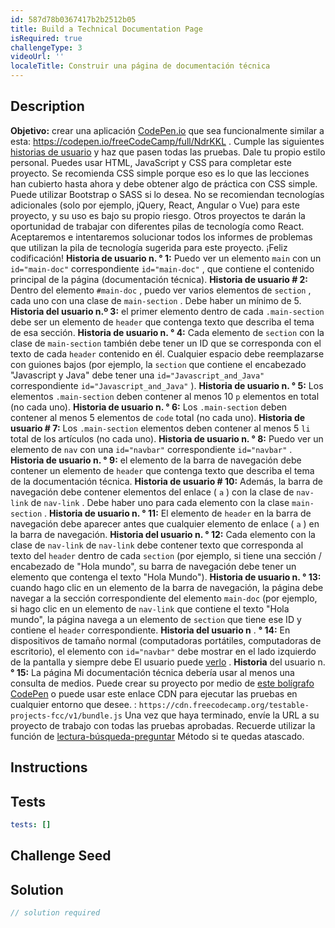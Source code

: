 ```yaml
---
id: 587d78b0367417b2b2512b05
title: Build a Technical Documentation Page
isRequired: true
challengeType: 3
videoUrl: ''
localeTitle: Construir una página de documentación técnica
---
```


## Description
<section id="description"> <strong>Objetivo:</strong> crear una aplicación <a href="https://codepen.io" target="_blank">CodePen.io</a> que sea funcionalmente similar a esta: <a href="https://codepen.io/freeCodeCamp/full/NdrKKL" target="_blank">https://codepen.io/freeCodeCamp/full/NdrKKL</a> . Cumple las siguientes <a href="https://en.wikipedia.org/wiki/User_story" target="_blank">historias de usuario</a> y haz que pasen todas las pruebas. Dale tu propio estilo personal. Puedes usar HTML, JavaScript y CSS para completar este proyecto. Se recomienda CSS simple porque eso es lo que las lecciones han cubierto hasta ahora y debe obtener algo de práctica con CSS simple. Puede utilizar Bootstrap o SASS si lo desea. No se recomiendan tecnologías adicionales (solo por ejemplo, jQuery, React, Angular o Vue) para este proyecto, y su uso es bajo su propio riesgo. Otros proyectos te darán la oportunidad de trabajar con diferentes pilas de tecnología como React. Aceptaremos e intentaremos solucionar todos los informes de problemas que utilizan la pila de tecnología sugerida para este proyecto. ¡Feliz codificación! <strong>Historia de usuario n. ° 1:</strong> Puedo ver un elemento <code>main</code> con un <code>id=&quot;main-doc&quot;</code> correspondiente <code>id=&quot;main-doc&quot;</code> , que contiene el contenido principal de la página (documentación técnica). <strong>Historia de usuario # 2:</strong> Dentro del elemento <code>#main-doc</code> , puedo ver varios elementos de <code>section</code> , cada uno con una clase de <code>main-section</code> . Debe haber un mínimo de 5. <strong>Historia del usuario n.º 3:</strong> el primer elemento dentro de cada <code>.main-section</code> debe ser un elemento de <code>header</code> que contenga texto que describa el tema de esa sección. <strong>Historia de usuario n. ° 4:</strong> Cada elemento de <code>section</code> con la clase de <code>main-section</code> también debe tener un ID que se corresponda con el texto de cada <code>header</code> contenido en él. Cualquier espacio debe reemplazarse con guiones bajos (por ejemplo, la <code>section</code> que contiene el encabezado &quot;Javascript y Java&quot; debe tener una <code>id=&quot;Javascript_and_Java&quot;</code> correspondiente <code>id=&quot;Javascript_and_Java&quot;</code> ). <strong>Historia de usuario n. ° 5:</strong> Los elementos <code>.main-section</code> deben contener al menos 10 <code>p</code> elementos en total (no cada uno). <strong>Historia de usuario n. ° 6:</strong> Los <code>.main-section</code> deben contener al menos 5 elementos de <code>code</code> total (no cada uno). <strong>Historia de usuario # 7:</strong> Los <code>.main-section</code> elementos deben contener al menos 5 <code>li</code> total de los artículos (no cada uno). <strong>Historia de usuario n. ° 8:</strong> Puedo ver un elemento de <code>nav</code> con una <code>id=&quot;navbar&quot;</code> correspondiente <code>id=&quot;navbar&quot;</code> . <strong>Historia de usuario n. ° 9:</strong> el elemento de la barra de navegación debe contener un elemento de <code>header</code> que contenga texto que describa el tema de la documentación técnica. <strong>Historia de usuario # 10:</strong> Además, la barra de navegación debe contener elementos del enlace ( <code>a</code> ) con la clase de <code>nav-link</code> de <code>nav-link</code> . Debe haber uno para cada elemento con la clase <code>main-section</code> . <strong>Historia de usuario n. ° 11:</strong> El elemento de <code>header</code> en la barra de navegación debe aparecer antes que cualquier elemento de enlace ( <code>a</code> ) en la barra de navegación. <strong>Historia del usuario n. ° 12:</strong> Cada elemento con la clase de <code>nav-link</code> de <code>nav-link</code> debe contener texto que corresponda al texto del <code>header</code> dentro de cada <code>section</code> (por ejemplo, si tiene una sección / encabezado de &quot;Hola mundo&quot;, su barra de navegación debe tener un elemento que contenga el texto &quot;Hola Mundo&quot;). <strong>Historia de usuario n. ° 13:</strong> cuando hago clic en un elemento de la barra de navegación, la página debe navegar a la sección correspondiente del elemento <code>main-doc</code> (por ejemplo, si hago clic en un elemento de <code>nav-link</code> que contiene el texto &quot;Hola mundo&quot;, la página navega a un elemento de <code>section</code> que tiene ese ID y contiene el <code>header</code> correspondiente. <strong>Historia del usuario n</strong> . <strong>° 14:</strong> En dispositivos de tamaño normal (computadoras portátiles, computadoras de escritorio), el elemento con <code>id=&quot;navbar&quot;</code> debe mostrar en el lado izquierdo de la pantalla y siempre debe El usuario puede <a href="http://codepen.io/freeCodeCamp/pen/MJjpwO" target="_blank">verlo</a> . <strong>Historia</strong> del usuario n. <strong>° 15:</strong> La página Mi documentación técnica debería usar al menos una consulta de medios. Puede crear su proyecto por medio de <a href="http://codepen.io/freeCodeCamp/pen/MJjpwO" target="_blank">este bolígrafo CodePen</a> o puede usar este enlace CDN para ejecutar las pruebas en cualquier entorno que desee. : <code>https://cdn.freecodecamp.org/testable-projects-fcc/v1/bundle.js</code> Una vez que haya terminado, envíe la URL a su proyecto de trabajo con todas las pruebas aprobadas. Recuerde utilizar la función de <a href="https://www.freecodecamp.org/forum/t/the-read-search-ask-methodology-for-getting-unstuck/137307" target="_blank">lectura-búsqueda-preguntar</a> Método si te quedas atascado. </section>

## Instructions
<section id="instructions">
</section>

## Tests
<section id='tests'>

```yml
tests: []

```

</section>

## Challenge Seed
<section id='challengeSeed'>

</section>

## Solution
<section id='solution'>

```js
// solution required
```
</section>
